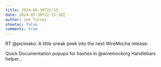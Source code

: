 ```yaml
---
title: 2024-05-30T22-15
date: 2024-05-30T22:15:38Z
author: Lee Turner
showtoc: false
comments: true
---
```


RT @picimako: A little sneak peek into the next WireMocha release:

Quick Documentation popups for hashes in @wiremockorg Handlebars helper…

